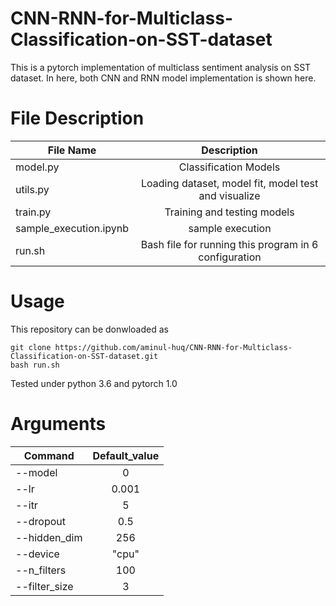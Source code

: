 # CNN-RNN-for-Multiclass-Classification-on-SST-dataset

This is a pytorch implementation of multiclass sentiment analysis on SST dataset. In here, both CNN and RNN model implementation is shown
here.

# File Description
| File Name               | Description                                            | 
| ------------------------|:------------------------------------------------------:| 
| model.py                | Classification Models                                  | 
| utils.py                | Loading dataset, model fit, model test and visualize   |  
| train.py                | Training and testing models                            |   
| sample_execution.ipynb  | sample execution                                       |
| run.sh                  | Bash file for running this program in 6 configuration  |

# Usage
This repository can be donwloaded as 

```
git clone https://github.com/aminul-huq/CNN-RNN-for-Multiclass-Classification-on-SST-dataset.git
bash run.sh
```
Tested under python 3.6 and pytorch 1.0

# Arguments


| Command        | Default_value        | 
| -------------  |:--------------------:| 
| --model        | 0                    | 
| --lr           | 0.001                |  
| --itr          | 5                    |   
| --dropout      | 0.5                  |
| --hidden_dim   | 256                  |  
| --device       | "cpu"                | 
| --n_filters    | 100                  |
| --filter_size  | 3                    |  
